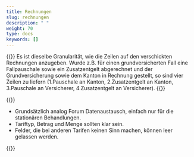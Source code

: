 ```yaml
---
title: Rechnungen 
slug: rechnungen
description: " "
weight: 70
type: docs
keywords: []
---
```


{{<collapsible title="Wird für jede gestellte Rechnung - und jedes Zusatzentgelt - eine Zeile exportiert?">}}
Es ist dieselbe Granularität, wie die Zeilen auf den verschickten Rechnungen anzugeben. Wurde z.B. für einen grundversicherten Fall eine Fallpauschale sowie ein Zusatzentgelt abgerechnet und der Grundversicherung sowie dem Kanton in Rechnung gestellt, so sind vier Zeilen zu liefern (1.Pauschale an Kanton, 2.Zusatzentgelt an Kanton, 3.Pauschale an Versicherer, 4.Zusatzentgelt an Versicherer).
{{</collapsible>}}

{{<collapsible title="Wie werden die entsprechenden Felder ausgefüllt für Rechnungen, die nicht über SwissDRG, TARPSY oder ST Reha abgerechnet werden?">}}
<ul>
<li>	Grundsätzlich analog Forum Datenaustausch, einfach nur für die stationären Behandlungen. </li>
<li>	Tariftyp, Betrag und Menge sollten klar sein. </li>
<li>	Felder, die bei anderen Tarifen keinen Sinn machen, können leer gelassen werden. </li>
</ul>
{{</collapsible>}}
